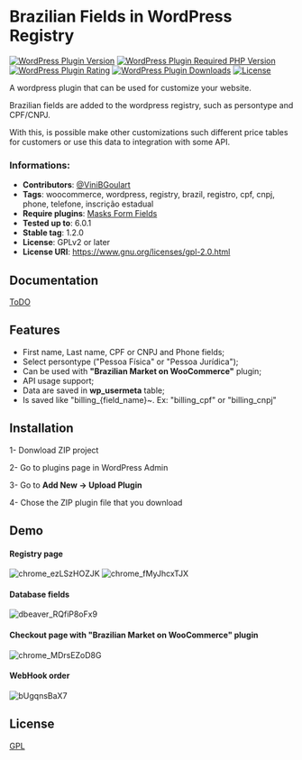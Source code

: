 # Brazilian Fields in WordPress Registry

[![WordPress Plugin Version](https://img.shields.io/wordpress/plugin/v/brazilian-fields-registry-wp?label=Plugin%20Version&logo=wordpress&style=flat-square)](https://wordpress.org/plugins/brazilian-fields-registry-wp/)
[![WordPress Plugin Required PHP Version](https://img.shields.io/wordpress/plugin/required-php/brazilian-fields-registry-wp?label=PHP%20Required&logo=php&logoColor=white&style=flat-square)](https://wordpress.org/plugins/brazilian-fields-registry-wp/)
[![WordPress Plugin Rating](https://img.shields.io/wordpress/plugin/stars/brazilian-fields-registry-wp?label=Plugin%20Rating&logo=wordpress&style=flat-square)](https://wordpress.org/support/plugin/brazilian-fields-registry-wp/reviews/)
[![WordPress Plugin Downloads](https://img.shields.io/wordpress/plugin/dt/brazilian-fields-registry-wp.svg?label=Downloads&logo=wordpress&style=flat-square)](https://wordpress.org/plugins/brazilian-fields-registry-wp/advanced/)
[![License](https://img.shields.io/badge/LICENSE-GPLv3-blue?style=flat-square)](/LICENSE)

A wordpress plugin that can be used for customize your website.

Brazilian fields are added to the wordpress registry, such as persontype and CPF/CNPJ.

With this, is possible make other customizations such different price tables for customers or use this data to integration with some API.
### Informations:

- **Contributors**: [@ViniBGoulart](https://github.com/ViniBGoulart)
- **Tags**: woocommerce, wordpress, registry, brazil, registro, cpf, cnpj, phone, telefone, inscrição estadual
- **Require plugins**: [Masks Form Fields](https://br.wordpress.org/plugins/masks-form-fields/)
- **Tested up to**: 6.0.1
- **Stable tag**: 1.2.0
- **License**: GPLv2 or later
- **License URI**: https://www.gnu.org/licenses/gpl-2.0.html


## Documentation

[ToDO]()


## Features

- First name, Last name, CPF or CNPJ and Phone fields;
- Select persontype ("Pessoa Física" or "Pessoa Jurídica");
- Can be used with **"Brazilian Market on WooCommerce"** plugin;
- API usage support;
- Data are saved in **wp_usermeta** table;
- Is saved like "billing_{field_name}~. Ex: "billing_cpf" or "billing_cnpj"


## Installation

1- Donwload ZIP project

2- Go to plugins page in WordPress Admin

3- Go to **Add New -> Upload Plugin**

4- Chose the ZIP plugin file that you download


## Demo

#### Registry page
![chrome_ezLSzHOZJK](https://user-images.githubusercontent.com/88122830/180866081-015c554a-73bf-4db8-a969-bc5e86660c30.png)
![chrome_fMyJhcxTJX](https://user-images.githubusercontent.com/88122830/180866086-5f5ddbd0-ad49-499b-9e4d-404b09337fdc.png)

#### Database fields
![dbeaver_RQfiP8oFx9](https://user-images.githubusercontent.com/88122830/181012717-b2f592fb-98ab-49c2-951b-0f8d9f5b5f37.png)

#### Checkout page with "**Brazilian Market on WooCommerce**" plugin
![chrome_MDrsEZoD8G](https://user-images.githubusercontent.com/88122830/181013052-6946ba79-efd8-48d9-83ae-1f942ca4d48b.png)

#### WebHook order
![bUgqnsBaX7](https://user-images.githubusercontent.com/88122830/181017943-8d27482d-3aef-4609-8d40-0ecde471d44d.png)


## License

[GPL](https://choosealicense.com/licenses/gpl-3.0/)

